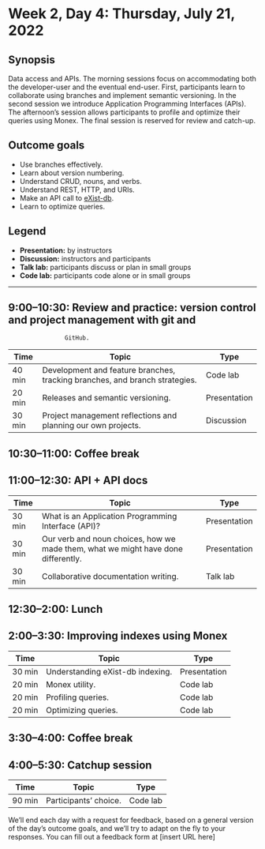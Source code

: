 # Week 2, Day 4: Thursday, July 21, 2022
## Synopsis

Data access and APIs. The morning sessions focus on accommodating both the
                developer-user and the eventual end-user. First, participants learn to collaborate
                using branches and implement semantic versioning. In the second session we introduce
                Application Programming Interfaces (APIs). The afternoon’s session allows
                participants to profile and optimize their queries using Monex. The final session is
                reserved for review and catch-up.

## Outcome goals
* Use branches effectively.
* Learn about version numbering.
* Understand CRUD, nouns, and verbs.
* Understand REST, HTTP, and URIs.
* Make an API call to [eXist-db](https://exist-db.org/exist/apps/doc/devguide_rest).
* Learn to optimize queries.

## Legend

* **Presentation:** by instructors
* **Discussion:** instructors and participants
* **Talk lab:** participants discuss or plan in small groups
* **Code lab:** participants code alone or in small groups

* * *
## 9:00–10:30: Review and practice: version control and project management with git and
                    GitHub.

Time | Topic | Type
---- | ---- | ---- 
40 min | Development and feature branches, tracking branches, and branch strategies. | Code lab
20 min | Releases and semantic versioning. | Presentation
30 min | Project management reflections and planning our own projects. | Discussion

## 10:30–11:00: Coffee break

## 11:00–12:30: API + API docs

Time | Topic | Type
---- | ---- | ---- 
30 min | What is an Application Programming Interface (API)? | Presentation
30 min | Our verb and noun choices, how we made them, what we might have done differently. | Presentation
30 min | Collaborative documentation writing. | Talk lab

## 12:30–2:00: Lunch

## 2:00–3:30: Improving indexes using Monex

Time | Topic | Type
---- | ---- | ---- 
30 min | Understanding eXist-db indexing. | Presentation
20 min | Monex utility. | Code lab
20 min | Profiling queries. | Code lab
20 min | Optimizing queries. | Code lab

## 3:30–4:00: Coffee break

## 4:00–5:30: Catchup session

Time | Topic | Type
---- | ---- | ---- 
90 min | Participants’ choice. | Code lab

We’ll end each day with a request for feedback, based on a general version of the day’s outcome goals, and we’ll try to adapt on the fly to your responses. You can fill out a feedback form at [insert URL here]